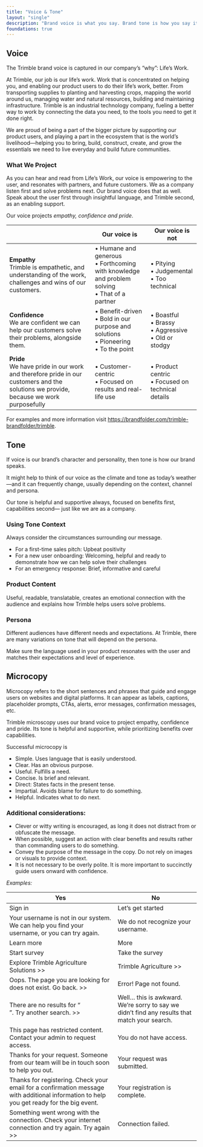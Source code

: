 ```yaml
---
title: "Voice & Tone"
layout: "single"
description: "Brand voice is what you say. Brand tone is how you say it."
foundations: true
---
```


## Voice

The Trimble brand voice is captured in our company’s “why”: Life’s Work.

At Trimble, our job is our life’s work. Work that is concentrated on helping you, and enabling our product users to do their life’s work, better. From transporting supplies to planting and harvesting crops, mapping the world around us, managing water and natural resources, building and maintaining infrastructure. Trimble is an industrial technology company, fueling a better way to work by connecting the data you need, to the tools you need to get it done right.

We are proud of being a part of the bigger picture by supporting our product users, and playing a part in the ecosystem that is the world’s livelihood—helping you to bring, build, construct, create, and grow the essentials we need to live everyday and build
future communities.

### What We Project

As you can hear and read from Life’s Work, our voice is empowering to the user, and
resonates with partners, and future customers. We as a company listen first and solve problems next. Our brand voice does that as well. Speak about the user first through insightful language, and Trimble second, as an enabling support.

Our voice projects _empathy, confidence and pride_.

<table class="table table-bordered">
  <thead class="thead-light">
    <tr>
      <th class="w-50">&nbsp;</th>
      <th class="w-25">Our voice is</th>
      <th class="w-25">Our voice is not</th>
    </tr>
  </thead>
  <tr>
    <td><strong>Empathy</strong><br>Trimble is empathetic, and understanding of the work, challenges and wins of our customers.</td>
    <td>• Humane and generous<br>• Forthcoming with knowledge and problem solving<br>• That of a partner</td>
    <td>• Pitying<br>• Judgemental<br>• Too technical</td>
  </tr>
  <tr>
    <td><strong>Confidence</strong><br>We are confident we can help our customers solve their problems, alongside them.</td>
    <td>• Benefit-driven<br>• Bold in our purpose and solutions<br>• Pioneering<br>• To the point</td>
    <td>• Boastful<br>• Brassy<br>• Aggressive<br>• Old or stodgy</td>
  </tr>
  <tr>
    <td><strong>Pride</strong><br>We have pride in our work and therefore pride in our customers and the solutions we provide, because we work purposefully</td>
    <td>• Customer-centric<br>• Focused on results and real-life use</td>
    <td>• Product centric<br>• Focused on technical details</td>
  </tr>
</table>

For examples and more information visit <https://brandfolder.com/trimble-brandfolder/trimble>.

## Tone

If voice is our brand’s character and personality, then tone is how our brand speaks.

It might help to think of our voice as the climate and tone as today’s weather—and it can frequently change, usually depending on the context, channel and persona.

Our tone is helpful and supportive always, focused on benefits first, capabilities second— just like we are as a company.

### Using Tone Context

Always consider the circumstances surrounding our message.

- For a first-time sales pitch: Upbeat positivity
- For a new user onboarding: Welcoming, helpful and ready to demonstrate how we can help solve their challenges
- For an emergency response: Brief, informative and careful

### Product Content

Useful, readable, translatable, creates an emotional connection with the audience and explains how Trimble helps users solve problems.

### Persona

Different audiences have different needs and expectations. At Trimble, there are many variations on tone that will depend on the persona.

Make sure the language used in your product resonates with the user and matches their expectations and level of experience.

## Microcopy

Microcopy refers to the short sentences and phrases that guide and engage users on websites and digital platforms. It can appear as labels, captions, placeholder prompts, CTAs, alerts, error messages, confirmation messages, etc.

Trimble microscopy uses our brand voice to project empathy, confidence and pride. Its tone is helpful and supportive, while prioritizing benefits over capabilities.

Successful microcopy is

- Simple. Uses language that is easily understood.
- Clear. Has an obvious purpose.
- Useful. Fulfills a need.
- Concise. Is brief and relevant.
- Direct: States facts in the present tense.
- Impartial. Avoids blame for failure to do something.
- Helpful. Indicates what to do next.

### Additional considerations:

- Clever or witty writing is encouraged, as long it does not distract from or obfuscate the message.
- When possible, suggest an action with clear benefits and results rather than commanding users to do something.
- Convey the purpose of the message in the copy. Do not rely on images or visuals to provide context.
- It is not necessary to be overly polite. It is more important to succinctly guide users onward with confidence.

_Examples:_

<table class="table table-bordered">
  <thead class="thead-light">
    <tr>
      <th class="w-50">Yes</th>
      <th class="w-50">No</th>
    </tr>
  </thead>
  <tr>
    <td>Sign in</td>
    <td>Let’s get started</td>
  </tr>
  <tr>
    <td>Your username is not in our system. We can help you find your username, or you can try again.</td>
    <td>We do not recognize your username.</td>
  </tr>
  <tr>
    <td>Learn more</td>
    <td>More</td>
  </tr>
  <tr>
    <td>Start survey</td>
    <td>Take the survey</td>
  </tr>
  <tr>
    <td>Explore Trimble Agriculture Solutions >> </td>
    <td>Trimble Agriculture >> </td>
  </tr>
  <tr>
    <td>Oops. The page you are looking for does not exist. Go back. >> </td>
    <td>Error! Page not found.</td>
  </tr>
  <tr>
    <td>There are no results for “<search term>”.   Try another search. >> </td>
    <td>Well… this is awkward. We’re sorry to say we didn’t find any results that match your search.</td>
  </tr>
  <tr>
    <td>This page has restricted content. Contact your admin to request access.</td>
    <td>You do not have access.</td>
  </tr>
  <tr>
    <td>Thanks for your request. Someone from our team will be in touch soon to help you out.</td>
    <td>Your request was submitted.</td>
  </tr>
  <tr>
    <td>Thanks for registering. Check your email for a confirmation message with additional information to help you get ready for the big event.</td>
    <td>Your registration is complete.</td>
  </tr>
  <tr>
    <td>Something went wrong with the connection. Check your internet connection and try again.   Try again >> </td>
    <td>Connection failed.</td>
  </tr>
</table>

